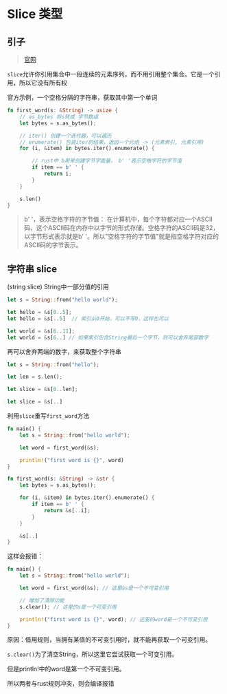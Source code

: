 # Slice 类型

## 引子

> [官网](https://kaisery.github.io/trpl-zh-cn/ch04-03-slices.html)

`slice`允许你引用集合中一段连续的元素序列，而不用引用整个集合。它是一个引用，所以它没有所有权

官方示例，一个空格分隔的字符串，获取其中第一个单词

```rs
fn first_word(s: &String) -> usize {
    // as_bytes 将s转成 字节数组
    let bytes = s.as_bytes();

    // iter() 创建一个迭代器，可以遍历
    // enumerate() 包装iter的结果，返回一个元组 -> (元素索引, 元素引用)
    for (i, &item) in bytes.iter().enumerate() {

        // rust中 b用来创建字节字面量， b' '表示空格字符的字节值
        if item == b' ' {
            return i;
        }
    }

    s.len()
}

```

> b' '，表示空格字符的字节值：
在计算机中，每个字符都对应一个ASCII码，这个ASCII码在内存中以字节的形式存储。空格字符的ASCII码是32，以字节形式表示就是b' '。所以"空格字符的字节值"就是指空格字符对应的ASCII码的字节表示。


## 字符串 slice

(string slice) String中一部分值的引用

```rs
let s = String::from("hello world");

let hello = &s[0..5];
let hello = &s[..5]  // 索引从0开始，可以不写0，这样也可以

let world = &s[6..11];
let world = &s[6..] // 如果索引包含String最后一个字节，则可以舍弃尾部数字
```

再可以舍弃两端的数字，来获取整个字符串

```rs
let s = String::from("hello");

let len = s.len();

let slice = &s[0..len];

let slice = &s[..]
```

利用`slice`重写`first_word`方法

```rs
fn main() {
    let s = String::from("hello world");

    let word = first_word(&s);

    println!("first word is {}", word)
}

fn first_word(s: &String) -> &str {
    let bytes = s.as_bytes();

    for (i, &item) in bytes.iter().enumerate() {
        if item == b' ' {
            return &s[..i];
        }
    }

    &s[..]
}
```

这样会报错：

```rs
fn main() {
    let s = String::from("hello world");

    let word = first_word(&s); // 这里&s是一个不可变引用

    // 增加了清除功能
    s.clear(); // 这里的s是一个可变引用

    println!("first word is {}", word); // 这里的word是一个不可变引用
}
```

原因：借用规则，当拥有某值的不可变引用时，就不能再获取一个可变引用。

`s.clear()`为了清空String，所以这里它尝试获取一个可变引用。

但是println!中的word是第一个不可变引用。

所以两者与rust规则冲突，则会编译报错